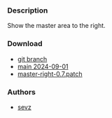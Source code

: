 ### Description
Show the master area to the right.

### Download
- [git branch](https://codeberg.org/sevz/dwl/src/branch/master-right)
- [main 2024-09-01](/dwl/dwl-patches/raw/branch/main/patches/master-right/master-right.patch)
- [master-right-0.7.patch](/dwl/dwl-patches/raw/branch/main/patches/master-right/master-right-0.7.patch)

### Authors
- [sevz](https://codeberg.org/sevz)
